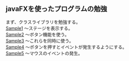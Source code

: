 javaFXを使ったプログラムの勉強
-
まず、クラスライブラリを勉強する。  
[Sample1](https://github.com/Yoshiki-Yamada/javafx_application/tree/master/src/Sample1"Sample1")
〜ステージを表示する。  
[Sample2](https://github.com/Yoshiki-Yamada/javafx_application/tree/master/src/Sample2"Sample2")
〜ボタン機能を使う。  
[Sample3](https://github.com/Yoshiki-Yamada/javafx_application/tree/master/src/Sample3"Sample3")
〜これらを同時に使う。  
[Sample4](https://github.com/Yoshiki-Yamada/javafx_application/tree/master/src/Sample4"Sample4")
〜ボタンを押すとイベントが発生するようにする。  
[Sample5](https://github.com/Yoshiki-Yamada/javafx_application/tree/master/src/Sample5"Sample5")
〜マウスのイベントの発生。

